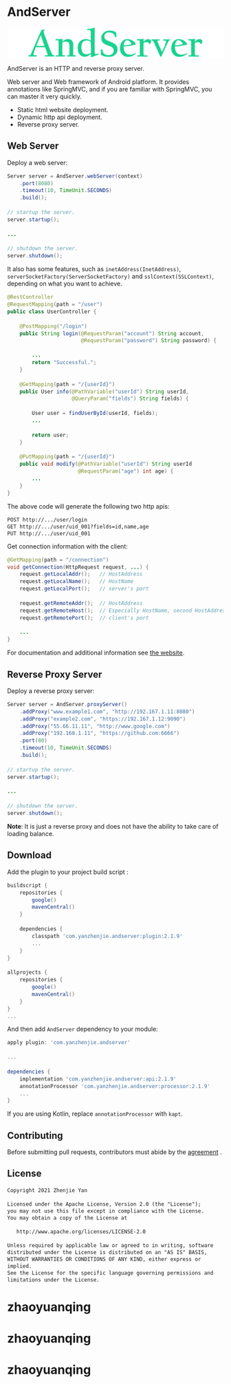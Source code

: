 # AndServer

![Logo](./images/logo.svg)

AndServer is an HTTP and reverse proxy server.

Web server and Web framework of Android platform. It provides annotations like SpringMVC, and if you are familiar with SpringMVC, you can master it very quickly.

- Static html website deployment.
- Dynamic http api deployment.
- Reverse proxy server.

## Web Server

Deploy a web server:

```java
Server server = AndServer.webServer(context)
    .port(8080)
    .timeout(10, TimeUnit.SECONDS)
    .build();

// startup the server.
server.startup();

...

// shutdown the server.
server.shutdown();
```

It also has some features, such as `inetAddress(InetAddress)`, `serverSocketFactory(ServerSocketFactory)` and `sslContext(SSLContext)`, depending on what you want to achieve.

```java
@RestController
@RequestMapping(path = "/user")
public class UserController {

    @PostMapping("/login")
    public String login(@RequestParam("account") String account,
                        @RequestParam("password") String password) {

        ...
        return "Successful.";
    }

    @GetMapping(path = "/{userId}")
    public User info(@PathVariable("userId") String userId,
                     @QueryParam("fields") String fields) {

        User user = findUserById(userId, fields);
        ...

        return user;
    }

    @PutMapping(path = "/{userId}")
    public void modify(@PathVariable("userId") String userId
                       @RequestParam("age") int age) {
        ...
    }
}
```

The above code will generate the following two http apis:

```text
POST http://.../user/login
GET http://.../user/uid_001?fields=id,name,age
PUT http://.../user/uid_001
```

Get connection information with the client:

```java
@GetMapping(path = "/connection")
void getConnection(HttpRequest request, ...) {
    request.getLocalAddr();   // HostAddress
    request.getLocalName();   // HostName
    request.getLocalPort();   // server's port

    request.getRemoteAddr();  // HostAddress
    request.getRemoteHost();  // Especially HostName, second HostAddress
    request.getRemotePort();  // client's port

    ...
}
```

For documentation and additional information see [the website](https://yanzhenjie.com/AndServer).

## Reverse Proxy Server

Deploy a reverse proxy server:

```java
Server server = AndServer.proxyServer()
    .addProxy("www.example1.com", "http://192.167.1.11:8080")
    .addProxy("example2.com", "https://192.167.1.12:9090")
    .addProxy("55.66.11.11", "http://www.google.com")
    .addProxy("192.168.1.11", "https://github.com:6666")
    .port(80)
    .timeout(10, TimeUnit.SECONDS)
    .build();

// startup the server.
server.startup();

...

// shutdown the server.
server.shutdown();
```

**Note**: It is just a reverse proxy and does not have the ability to take care of loading balance.

## Download

Add the plugin to your project build script :

```gradle
buildscript {
    repositories {
        google()
        mavenCentral()
    }

    dependencies {
        classpath 'com.yanzhenjie.andserver:plugin:2.1.9'
        ...
    }
}

allprojects {
    repositories {
        google()
        mavenCentral()
    }
}
...
```

And then add `AndServer` dependency to your module:

```gradle
apply plugin: 'com.yanzhenjie.andserver'

...

dependencies {
    implementation 'com.yanzhenjie.andserver:api:2.1.9'
    annotationProcessor 'com.yanzhenjie.andserver:processor:2.1.9'
    ...
}
```

If you are using Kotlin, replace `annotationProcessor` with `kapt`.

## Contributing

Before submitting pull requests, contributors must abide by the [agreement](./CONTRIBUTING.md) .

## License

```text
Copyright 2021 Zhenjie Yan

Licensed under the Apache License, Version 2.0 (the "License");
you may not use this file except in compliance with the License.
You may obtain a copy of the License at

   http://www.apache.org/licenses/LICENSE-2.0

Unless required by applicable law or agreed to in writing, software
distributed under the License is distributed on an "AS IS" BASIS,
WITHOUT WARRANTIES OR CONDITIONS OF ANY KIND, either express or implied.
See the License for the specific language governing permissions and
limitations under the License.
```
# zhaoyuanqing
# zhaoyuanqing
# zhaoyuanqing
